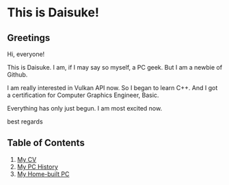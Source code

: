 # This is Daisuke!
## Greetings
Hi, everyone!

This is Daisuke. I am, if I may say so myself, a PC geek.
But I am a newbie of Github.

I am really interested in Vulkan API now. So I began to learn C++.
And I got a certification for Computer Graphics Engineer, Basic.

Everything has only just begun. I am most excited now.

best regards

## Table of Contents
1. [My CV](https://github.com/dicekshin/hello-world/blob/master/CV.md)
2. [My PC History](https://github.com/dicekshin/hello-world/blob/master/MyPCHistory.md)
3. [My Home-built PC](https://github.com/dicekshin/hello-world/blob/master/MyHomebuiltPCs.md)
